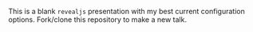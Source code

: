 This is a blank `revealjs` presentation with my best current configuration options. Fork/clone this repository to make a new talk.
